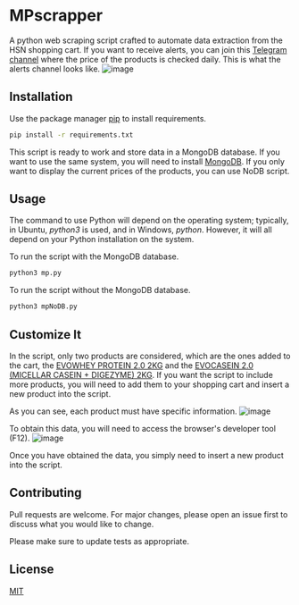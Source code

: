 # MPscrapper

A python web scraping script crafted to automate data extraction from the HSN shopping cart. If you want to receive alerts, you can join this [Telegram channel](https://t.me/mpscrapper) where the price of the products is checked daily. This is what the alerts channel looks like.
![image](https://github.com/addreeh/HSNscrapper/assets/74270582/7362f1a3-a145-4da6-aa5e-ae86bd261613)


## Installation

Use the package manager [pip](https://pip.pypa.io/en/stable/) to install requirements.

```bash
pip install -r requirements.txt
```

This script is ready to work and store data in a MongoDB database. If you want to use the same system, you will need to install [MongoDB](https://www.mongodb.com/docs/manual/installation/). If you only want to display the current prices of the products, you can use NoDB script.

## Usage
The command to use Python will depend on the operating system; typically, in Ubuntu, *python3* is used, and in Windows, *python*. However, it will all depend on your Python installation on the system.

To run the script with the MongoDB database.
```bash
python3 mp.py
```

To run the script without the MongoDB database.
```bash
python3 mpNoDB.py
```

## Customize It
In the script, only two products are considered, which are the ones added to the cart, the [EVOWHEY PROTEIN 2.0 2KG](https://www.hsnstore.com/marcas/sport-series/evowhey-protein-2-0) and the [EVOCASEIN 2.0 (MICELLAR CASEIN + DIGEZYME) 2KG](https://www.hsnstore.com/marcas/sport-series/evocasein-2-0-caseina-micelar-digezyme). If you want the script to include more products, you will need to add them to your shopping cart and insert a new product into the script.

As you can see, each product must have specific information.
![image](https://github.com/addreeh/HSNscrapper/assets/74270582/a29e9c35-7ab9-45d4-8dd3-8d2b85139c90)

To obtain this data, you will need to access the browser's developer tool (F12).
![image](https://github.com/addreeh/HSNscrapper/assets/74270582/e6bb66ce-49e6-48c6-acb1-3d293780eead)

Once you have obtained the data, you simply need to insert a new product into the script.

## Contributing

Pull requests are welcome. For major changes, please open an issue first
to discuss what you would like to change.

Please make sure to update tests as appropriate.

## License

[MIT](https://choosealicense.com/licenses/mit/)
